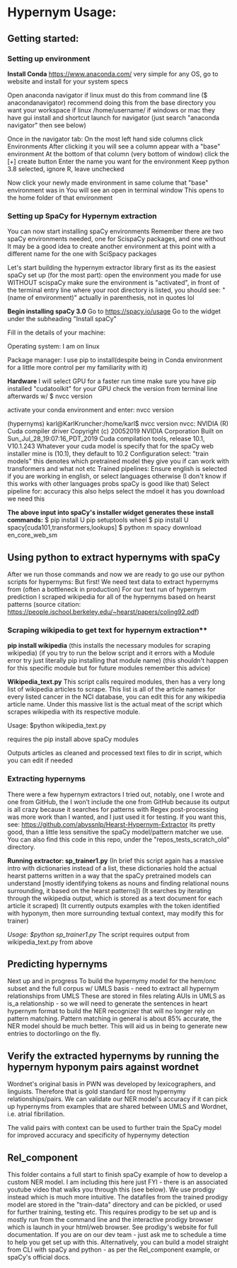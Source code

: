 
# Hypernym Usage:
## Getting started:
### Setting up environment


**Install Conda**
https://www.anaconda.com/
 very simple for any OS, go to website and install for your system specs

Open anaconda navigator 
 if linux must do this from command line ($ anacondanavigator)
 recommend doing this from the base directory you want your workspace if linux /home/username/
 if windows or mac they have gui install and shortcut launch for navigator (just search "anaconda navigator"  then see below)

Once in the navigator tab:
On the most left hand side columns  click Environments
After clicking it you will see a column appear with a "base" environment
At the bottom of that column (very bottom of window)  click the [+] create button
Enter the name you want for the environment
Keep python 3.8 selected, ignore R, leave unchecked

Now click your newly made environment in same colume that "base" environment was in
You will see an open in terminal window
This opens to the home folder of that environment


### Setting up SpaCy for Hypernym extraction

You can now start installing spaCy environments
Remember there are two spaCy environments needed, one for ScispaCy packages, and one without
It may be a good idea to create another environment at this point with a different name for the one with SciSpacy packages

Let's start building the hypernym extractor library first as its the easiest spaCy set up (for the most part):
open the environment you made for use WITHOUT scispaCy
make sure the environment is "activated", in front of the terminal entry line where your root directory is listed, you should see:
"(name of environment)"  actually in parenthesis, not in quotes lol

**Begin installing spaCy 3.0**
Go to https://spacy.io/usage
Go to the widget under the subheading "Install spaCy"

Fill in the details of your machine:

Operating system: I am on linux

Package manager: I use pip to install(despite being in Conda environment for a little more control per my familiarity with it)

**Hardware**
I will select GPU for a faster run time
make sure you have pip installed "cudatoolkit" for your GPU  check the version from terminal line afterwards w/ $ nvcc version

activate your conda environment and enter: nvcc version 

(hypernyms) karl@KarlKruncher:/home/karl$ nvcc version
nvcc: NVIDIA (R) Cuda compiler driver
Copyright (c) 20052019 NVIDIA Corporation
Built on Sun_Jul_28_19:07:16_PDT_2019
Cuda compilation tools, release 10.1, V10.1.243
Whatever your cuda model is  specify that for the spaCy web installer mine is (10.1), they default to 10.2
Configuration select: "train models"  this denotes which pretrained model they give you  if can work with transformers and what not etc
Trained pipelines: Ensure english is selected if you are working in english, or select languages otherwise (I don't know if this works with other languages  probs spaCy is good like that)
Select pipeline for: accuracy  this also helps select the mdoel it has you download  we need this


**The above input into spaCy's installer widget generates these install commands:**
$ pip install U pip setuptools wheel
$ pip install U spacy[cuda101,transformers,lookups]
$ python m spacy download en_core_web_sm


## Using python to extract hypernyms with spaCy


After we run those commands and now we are ready to go use our python scripts for hypernyms:
But first! We need text data to extract hypernyms from (often a bottleneck in production)
For our text run of hypernym prediction I scraped wikipedia for all of the hypernyms based on hearst patterns
(source citation: https://people.ischool.berkeley.edu/~hearst/papers/coling92.pdf)

### Scraping wikipedia to get text for hypernym extraction**

**pip install wikipedia**
(this installs the necessary modules for scraping wikipedia)
(if you try to run the below script and it errors with a Module error try just literally pip installing that module name)
(this shouldn't happen for this specific module but for future modules remember this advice)

**Wikipedia_text.py**
This script calls required modules, then has a very long list of wikipedia articles to scrape. This list is all of the article names for every listed cancer in the NCI database, you can edit this for any wikipedia article name. Under this massive list is the actual meat of the script which scrapes wikipedia with its respective module. 

Usage: $python wikipedia_text.py

requires the pip install above spaCy modules

Outputs articles as cleaned and processed text files to dir in script, which you can edit if needed

### Extracting hypernyms

There were a few hypernym extractors I tried out, notably, one I wrote and one from GitHub, the I won’t include the one from GitHub because its output is all crazy because it searches for patterns with Regex post-processing was more work than I wanted, and I just used it for testing. If you want this, see: https://github.com/abyssnlp/Hearst-Hypernym-Extractor its pretty good, than a little less sensitive the spaCy model/pattern matcher we use. You can also find this code in this repo, under the "repos_tests_scratch_old" directory.


**Running extractor: sp_trainer1.py**
(In brief this script again has a massive intro with dictionaries instead of a list, these dictionaries hold the actual hearst patterns written in a way that the spaCy pretrained models can understand [mostly identifying tokens as nouns and finding relational nouns surrounding, it based on the hearst patterns])
(It searches by iterating through the wikipedia output, which is stored as a text document for each article it scraped)
(It currently outputs examples with the token identified with hyponym, then more surrounding textual context, may modify this for trainer)

*Usage: $python sp_trainer1.py* 
The script requires output from wikipedia_text.py from above 

## Predicting hypernyms

Next up and in progress
To build the hypernymy model for the hem/onc subset and the full corpus w/ UMLS basis - need to extract all hypernym relationships from UMLS
These are stored in files relating AUIs in UMLS as is_a relationship - so we will need to generate the sentences in heart hypernym format to build the NER recognizer that will no longer rely on pattern matching. Pattern matching in general is about 85% accurate, the NER model should be much better. This will aid us in being to generate new entries to doctorlingo on the fly.

## Verify the extracted hypernyms by running the hypernym hyponym pairs against wordnet

Wordnet's original basis in PWN was developed by lexicographers, and linguists. Therefore that is gold standard for most hypernymy relationships/pairs. We can validate our NER model's accuracy if it can pick up hypernyms from examples that are shared between UMLS and Wordnet, i.e. atrial fibrillation.

The valid pairs with context can be used to further train the SpaCy model for improved accuracy and specificity of hypernymy detection

## Rel_component

This folder contains a full start to finish spaCy example of how to develop a custom NER model. I am including this here just FYI - there is an associated youtube video that walks you through this (see below). We use prodigy instead which is much more intuitive. The datafiles from the trained prodigy model are stored in the "train-data" directory and can be pickled, or used for further training, testing etc. This requires prodigy to be set up and is mostly run from the command line and the interactive prodigy browser which is launch in your html/web browser. See prodigy's website for full documentation. If you are on our dev team - just ask me to schedule a time to help you get set up with this. Alternatively, you can build a model straight from CLI with spaCy and python - as per the Rel_component example, or spaCy's official docs.